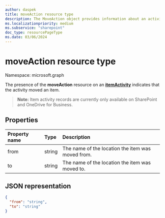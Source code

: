 ```yaml
---
author: daspek
title: moveAction resource type
description: The MoveAction object provides information about an activity that moved an item.
ms.localizationpriority: medium
ms.subservice: "sharepoint"
doc_type: resourcePageType
ms.date: 03/06/2024
---
```

# moveAction resource type

Namespace: microsoft.graph

The presence of the **moveAction** resource on an [**itemActivity**][activity] indicates that the activity moved an item.

>**Note:** Item activity records are currently only available on SharePoint and OneDrive for Business.

[activity]: itemactivity.md

## Properties

| Property name | Type   | Description
|:--------------|:-------|:----------------------------------------------------
| from          | string | The name of the location the item was moved from.
| to            | string | The name of the location the item was moved to.

## JSON representation

<!-- {
  "blockType": "resource",
  "optionalProperties": [ ],
  "@type": "microsoft.graph.moveAction"
}-->

```json
{
  "from": "string",
  "to": "string"
}
```

<!--
{
  "type": "#page.annotation",
  "description": "The MoveAction object provides information about an activity that moved an item.",
  "keywords": "activities,activity,action,move,moved",
  "section": "documentation",
  "tocPath": "Resources/MoveAction",
  "suppressions": []
}
-->

